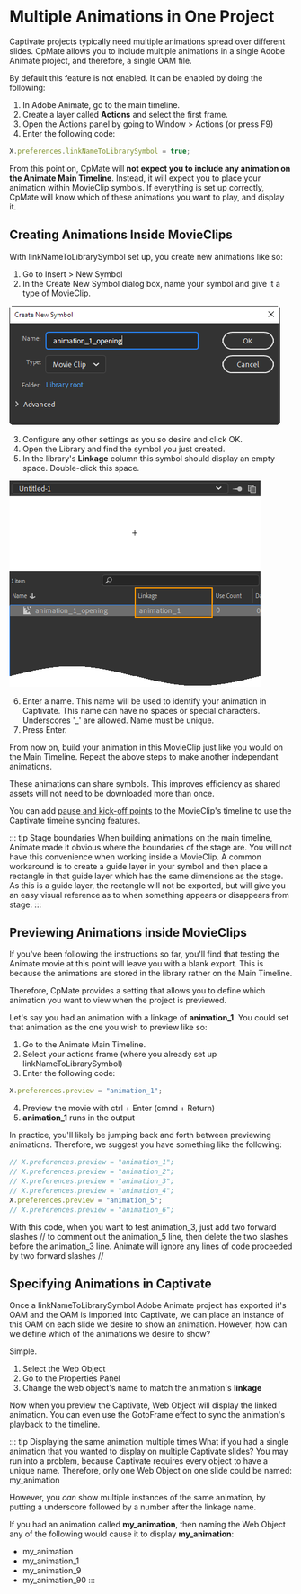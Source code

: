 # Multiple Animations in One Project
Captivate projects typically need multiple animations spread over different slides. CpMate allows you to include multiple animations in a single Adobe Animate project, and therefore, a single OAM file.

By default this feature is not enabled. It can be enabled by doing the following:

1. In Adobe Animate, go to the main timeline.
2. Create a layer called **Actions** and select the first frame.
3. Open the Actions panel by going to Window > Actions (or press F9)
4. Enter the following code:

``` js
X.preferences.linkNameToLibrarySymbol = true;
```

From this point on, CpMate will **not expect you to include any animation on the Animate Main Timeline**. Instead, it will expect you to place your animation within MovieClip symbols. If everything is set up correctly, CpMate will know which of these animations you want to play, and display it.

## Creating Animations Inside MovieClips
With linkNameToLibrarySymbol set up, you create new animations like so:

1. Go to Insert > New Symbol
2. In the Create New Symbol dialog box, name your symbol and give it a type of MovieClip.

![New Symbol Dialog](./img/new-symbol.png)

3. Configure any other settings as you so desire and click OK.
4. Open the Library and find the symbol you just created.
5. In the library's **Linkage** column this symbol should display an empty space. Double-click this space.

![Library Linkage Column](./img/symbol-linkage.png)

6. Enter a name. This name will be used to identify your animation in Captivate. This name can have no spaces or special characters. Underscores '\_' are allowed. Name must be unique.
7. Press Enter.

From now on, build your animation in this MovieClip just like you would on the Main Timeline. Repeat the above steps to make another independant animations.

These animations can share symbols. This improves efficiency as shared assets will not need to be downloaded more than once.

You can add [pause and kick-off points](./captivate-syncing) to the MovieClip's timeline to use the Captivate timeine syncing features.

::: tip Stage boundaries
When building animations on the main timeline, Animate made it obvious where the boundaries of the stage are. You will not have this convenience when working inside a MovieClip.
A common workaround is to create a guide layer in your symbol and then place a rectangle in that guide layer which has the same dimensions as the stage. As this is a guide layer, the rectangle will not be exported, but will give you an easy visual reference as to when something appears or disappears from stage.
:::

## Previewing Animations inside MovieClips
If you've been following the instructions so far, you'll find that testing the Animate movie at this point will leave you with a blank export. This is because the animations are stored in the library rather on the Main Timeline.

Therefore, CpMate provides a setting that allows you to define which animation you want to view when the project is previewed.

Let's say you had an animation with a linkage of **animation_1**. You could set that animation as the one you wish to preview like so:

1. Go to the Animate Main Timeline.
2. Select your actions frame (where you already set up linkNameToLibrarySymbol)
3. Enter the following code:

``` js
X.preferences.preview = "animation_1";
```

4. Preview the movie with ctrl + Enter (cmnd + Return)
5. **animation_1** runs in the output

In practice, you'll likely be jumping back and forth between previewing animations. Therefore, we suggest you have something like the following:

``` js
// X.preferences.preview = "animation_1";
// X.preferences.preview = "animation_2";
// X.preferences.preview = "animation_3";
// X.preferences.preview = "animation_4";
X.preferences.preview = "animation_5";
// X.preferences.preview = "animation_6";
```

With this code, when you want to test animation_3, just add two forward slashes // to comment out the animation_5 line, then delete the two slashes before the animation_3 line. Animate will ignore any lines of code proceeded by two forward slashes //

## Specifying Animations in Captivate
Once a linkNameToLibrarySymbol Adobe Animate project has exported it's OAM and the OAM is imported into Captivate, we can place an instance of this OAM on each slide we desire to show an animation. However, how can we define which of the animations we desire to show?

Simple.

1. Select the Web Object
2. Go to the Properties Panel
3. Change the web object's name to match the animation's **linkage**

Now when you preview the Captivate, Web Object will display the linked animation. You can even use the GotoFrame effect to sync the animation's playback to the timeline.


::: tip Displaying the same animation multiple times
What if you had a single animation that you wanted to display on multiple Captivate slides? You may run into a problem, because Captivate requires every object to have a unique name. Therefore, only one Web Object on one slide could be named: my_animation

However, you *can* show multiple instances of the same animation, by putting a underscore followed by a number after the linkage name.

If you had an animation called **my_animation**, then naming the Web Object any of the following would cause it to display **my_animation**:
- my_animation
- my_animation_1
- my_animation_9
- my_animation_90
:::

